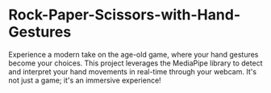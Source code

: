 # Rock-Paper-Scissors-with-Hand-Gestures
Experience a modern take on the age-old game, where your hand gestures become your choices. This project leverages the MediaPipe library to detect and interpret your hand movements in real-time through your webcam. It's not just a game; it's an immersive experience!
